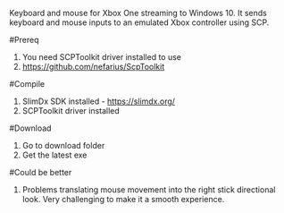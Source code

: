 Keyboard and mouse for Xbox One streaming to Windows 10.
It sends keyboard and mouse inputs to an emulated Xbox controller using SCP.

#Prereq
1.  You need SCPToolkit driver installed to use
2.  https://github.com/nefarius/ScpToolkit

#Compile
1.  SlimDx SDK installed - https://slimdx.org/
2.  SCPToolkit driver installed

#Download
1. Go to download folder
2. Get the latest exe

#Could be better
1.  Problems translating mouse movement into the right stick directional look.  Very challenging to make it a smooth experience.  

